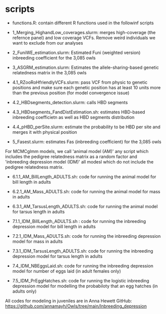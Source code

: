 # scripts

- functions.R: contain different R functions used in the followinf scripts

- 1_Merging_HighandLow_coverages.slurm: merges high-coverage (the refernce panel) and low coverage VCFs. Remove weird individuals we want to exclude from our analyses

- 2_FuniWE_estimation.slurm: Estimated Funi (weighted version) inbreeding coefficient for the 3,085 owls

- 3_ASGRM_estimation.slurm: Estimates the allele-sharing-based genetic relatedness matrix in the 3,085 owls

- 4.1_RZooRoHfriendlyVCFs.slurm: pass VCF from physic to genetic positions and make sure each genetic position has at least 10 units more than the previous position (for model convergence issue)

- 4.2_HBDsegments_detection.slurm: calls HBD segments

- 4.3_HBDsegments_FandDistEstimation.sh: estimates HBD-based inbreeding coefficietn as well as HBD segments distribution

- 4.4_pHBD_perSite.slurm: estimate the probability to be HBD per site and merges it with physical position

- 5_Fasest.slurm: estimates Fas (inbreeding coefficient) for the 3,085 owls

For MCMCglmm models, we call 'animal model (AM)' any script which includes the pedigree relatedness matrix as a random factor and 'inbreeding depression model (IDM)' all modesl which do not include the pedigree relatedness matrix.

- 6.1.1_AM_BillLength_ADULTS.sh: code for running the animal model for bill length in adults

- 6.2.1_AM_Mass_ADULTS.sh: code for running the animal model for mass in adults

- 6.3.1_AM_TarsusLength_ADULTS.sh: code for running the animal model for tarsus length in adults

- 7.1.1_IDM_BillLength_ADULTS.sh : code for running the inbreeding depression model for bill length in adults

- 7.2.1_IDM_Mass_ADULTS.sh: code for running the inbreeding depression model for mass in adults

- 7.3.1_IDM_TarsusLength_ADULTS.sh: code for running the inbreeding depression model for tarsus length in adults

- 7.4_IDM_NBEggsLaid.sh: code for running the inbreeding depression model for number of eggs laid (in adult females only)

- 7.5_IDM_PrEggHatches.sh: code for running the logistic inbreeding depression model for modelling the probabiloty that an egg hatches (in adults only)

All codes for modeling in juveniles are in Anna Hewett GitHub: https://github.com/annamayh/Owls/tree/main/Inbreeding_depression
